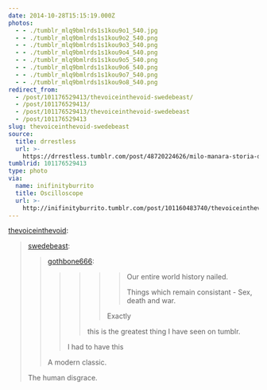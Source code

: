 ```yaml
---
date: 2014-10-28T15:15:19.000Z
photos:
  - - ./tumblr_mlq9bmlrds1s1kou9o1_540.jpg
  - - ./tumblr_mlq9bmlrds1s1kou9o2_540.png
  - - ./tumblr_mlq9bmlrds1s1kou9o3_540.png
  - - ./tumblr_mlq9bmlrds1s1kou9o4_540.png
  - - ./tumblr_mlq9bmlrds1s1kou9o5_540.png
  - - ./tumblr_mlq9bmlrds1s1kou9o6_540.png
  - - ./tumblr_mlq9bmlrds1s1kou9o7_540.png
  - - ./tumblr_mlq9bmlrds1s1kou9o8_540.png
redirect_from:
  - /post/101176529413/thevoiceinthevoid-swedebeast/
  - /post/101176529413/
  - /post/101176529413/thevoiceinthevoid-swedebeast
  - /post/101176529413
slug: thevoiceinthevoid-swedebeast
source:
  title: drrestless
  url: >-
    https://drrestless.tumblr.com/post/48720224626/milo-manara-storia-dellumanità
tumblrid: 101176529413
type: photo
via:
  name: inifinityburrito
  title: Oscilloscope
  url: >-
    http://inifinityburrito.tumblr.com/post/101160483740/thevoiceinthevoid-swedebeast
---
```

<p><a href="http://thevoiceinthevoid.tumblr.com/post/101152343733/swedebeast-gothbone666-our-entire-world" class="tumblr_blog">thevoiceinthevoid</a>:</p>

<blockquote><p><a class="tumblr_blog" href="http://swedebeast.tumblr.com/post/99676500355/gothbone666-our-entire-world-history">swedebeast</a>:</p>
<blockquote>
<p><a class="tumblr_blog" href="http://gothbone666.tumblr.com/post/68183526100/our-entire-world-history-nailed-things-which">gothbone666</a>:</p>
<blockquote>
<blockquote>
<blockquote>
<blockquote>
<p>Our entire world history nailed.</p>
<p>Things which remain consistant - Sex, death and war.</p>
</blockquote>
<p>Exactly</p>
</blockquote>
<p>this is the greatest thing I have seen on tumblr.</p>
</blockquote>
<p>I had to have this</p>
</blockquote>
<p>A modern classic.</p>
</blockquote>
<p>The human disgrace.</p></blockquote>
